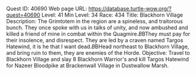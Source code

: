 Quest ID: 40690
Web page URL: https://database.turtle-wow.org/?quest=40690
Level: 41
Min Level: 34
Race: 434
Title: Blackhorn Village
Description: The Grimtotem in the region are a spineless, and traitorous bunch. They once spoke with us in talks of unity, and now ambushed and killed a friend of mine in combat within the Quagmire.$B$BThey must pay for their insolence, and disrespect. They are led by a craven named Targos Hatewind, it is he that I want dead.$B$BHead northeast to Blackhorn Village, and bring ruin to them, they are enemies of the Horde.
Objective: Travel to Blackhorn Village and slay 8 Blackhorn Warrior's and kill Targos Hatewind for Nazeer Bloodpike at Brackenwall Village in Dustwallow Marsh.
